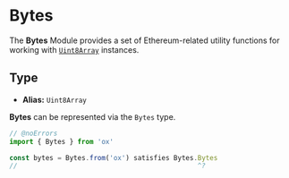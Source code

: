 # Bytes

The **Bytes** Module provides a set of Ethereum-related utility functions for working with [`Uint8Array`](https://developer.mozilla.org/en-US/docs/Web/JavaScript/Reference/Global_Objects/Uint8Array) instances.

## Type

- **Alias:** `Uint8Array`

**Bytes** can be represented via the `Bytes` type.

```ts twoslash
// @noErrors
import { Bytes } from 'ox'

const bytes = Bytes.from('ox') satisfies Bytes.Bytes
//                                             ^? 



```
